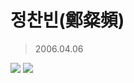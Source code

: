 정찬빈(鄭粲頻)
=============
>2006.04.06

<img src="https://img.shields.io/badge/Python-3776AB?style=for-the-badge&logo=Python&logoColor=white">
<img src="https://img.shields.io/badge/Python-3776AB?style=for-the-badge&logo=amazonaws&logoColor=white">

